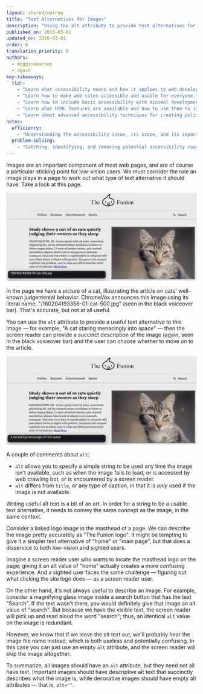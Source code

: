 ```yaml
---
layout: shared/narrow
title: "Text Alternatives for Images"
description: "Using the alt attribute to provide text alternatives for images"
published_on: 2016-03-01
updated_on: 2016-03-01
order: 6
translation_priority: 0
authors:
  - megginkearney
  - dgash
key-takeaways:
  tldr: 
    - "Learn what accessibility means and how it applies to web development."
    - "Learn how to make web sites accessible and usable for everyone."
    - "Learn how to include basic accessibility with minimal development impace."
    - "Learn what HTML features are available and how to use them to improve accessibility."
    - "Learn about advanced accessibility techniques for creating polished accessibility experiences."
notes:
  efficiency:
    - "Understanding the accessibility issue, its scope, and its impact can make you a better web developer."
  problem-solving:
    - "Catching, identifying, and removing potential accessibility roadblocks before they happen can improve your development process and reduce maintenance requirements."
---
```


Images are an important component of most web pages, and are of course a particular sticking point for low-vision users. We must consider the role an image plays in a page to work out what type of text alternative it should have. Take a look at this page.

![funioncat1](imgs/funioncat1.png)

In the page we have a picture of a cat, illustrating the article on cats' well-known judgemental behavior. ChromeVox announces this image using its literal name, "/160204193356-01-cat-500.jpg" (seen in the black voiceover bar). That's accurate, but not at all useful.

You can use the `alt` attribute to provide a useful text alternative to this image &mdash; for example, "A cat staring menacingly into space" &mdash; then the screen reader can provide a succinct description of the image (again, seen in the black voiceover bar) and the user can choose whether to move on to the article.

![funioncat2](imgs/funioncat2.png)

A couple of comments about `alt`:

 - `alt` allows you to specify a simple string to be used any time the image isn't available, such as when the image fails to load, or is accessed by web crawling bot, or is encountered by a screen reader.
 - `alt` differs from `title`, or any type of caption, in that it is *only* used if the image is not available.

Writing useful alt text is a bit of an art. In order for a string to be a usable text alternative, it needs to convey the same concept as the image, in the same context. 

Consider a linked logo image in the masthead of a page. We can describe the image pretty accurately as "The Funion logo". It might be tempting to give it a simpler text alternative of "home" or "main page", but that does a disservice to both low-vision and sighted users.

Imagine a screen reader user who wants to locate the masthead logo on the page; giving it an alt value of "home" actually creates a more confusing experience. And a sighted user faces the same challenge &mdash; figuring out what clicking the site logo does &mdash; as a screen reader user.

On the other hand, it's not always useful to describe an image. For example, consider a magnifying glass image inside a search button that has the text "Search". If the text wasn't there, you would definitely give that image an alt value of "search". But because we have the visible text, the screen reader will pick up and read aloud the word "search"; thus, an identical `alt` value on the image is redundant. 

However, we know that if we leave the alt text out, we'll probably hear the image file name instead, which is both useless and potentially confusing. In this case you can just use an empty `alt` attribute, and the screen reader will skip the image altogether.

To summarize, all images should have an `alt` attribute, but they need not all have text. Important images should have descriptive alt text that succinctly describes what the image is, while decorative images should have empty alt attributes &mdash; that is, `alt=""`. 
